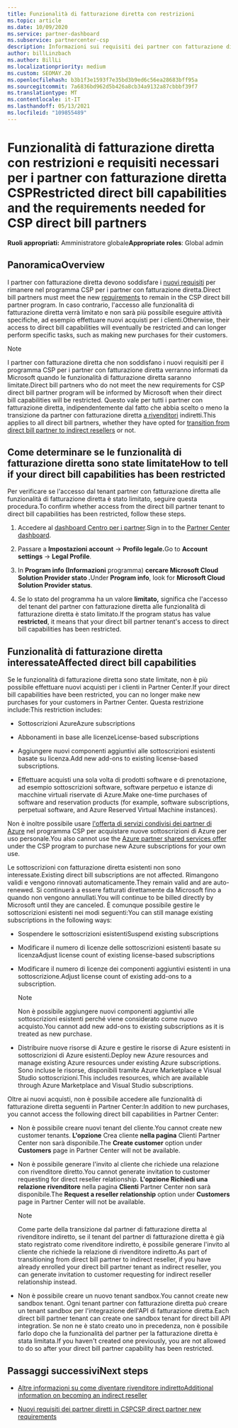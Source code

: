 ```yaml
---
title: Funzionalità di fatturazione diretta con restrizioni
ms.topic: article
ms.date: 10/09/2020
ms.service: partner-dashboard
ms.subservice: partnercenter-csp
description: Informazioni sui requisiti dei partner con fatturazione diretta CSP e su cosa fare per evitare che le funzionalità vengano limitate. Verificare se le funzionalità sono state limitate.
author: billLinzbach
ms.author: BillLi
ms.localizationpriority: medium
ms.custom: SEOMAY.20
ms.openlocfilehash: b3b1f3e1593f7e35bd3b9ed6c56ea28683bff95a
ms.sourcegitcommit: 7a6836bd962d5b426a8cb34a9132a87cbbbf39f7
ms.translationtype: MT
ms.contentlocale: it-IT
ms.lasthandoff: 05/13/2021
ms.locfileid: "109855489"
---
```

# <a name="restricted-direct-bill-capabilities-and-the-requirements-needed-for-csp-direct-bill-partners"></a><span data-ttu-id="42d5c-104">Funzionalità di fatturazione diretta con restrizioni e requisiti necessari per i partner con fatturazione diretta CSP</span><span class="sxs-lookup"><span data-stu-id="42d5c-104">Restricted direct bill capabilities and the requirements needed for CSP direct bill partners</span></span>

<span data-ttu-id="42d5c-105">**Ruoli appropriati:** Amministratore globale</span><span class="sxs-lookup"><span data-stu-id="42d5c-105">**Appropriate roles**: Global admin</span></span>

## <a name="overview"></a><span data-ttu-id="42d5c-106">Panoramica</span><span class="sxs-lookup"><span data-stu-id="42d5c-106">Overview</span></span>

<span data-ttu-id="42d5c-107">I partner con fatturazione diretta devono soddisfare i [nuovi requisiti](direct-partner-new-requirements.md) per rimanere nel programma CSP per i partner con fatturazione diretta.</span><span class="sxs-lookup"><span data-stu-id="42d5c-107">Direct bill partners must meet the new [requirements](direct-partner-new-requirements.md) to remain in the CSP direct bill partner program.</span></span> <span data-ttu-id="42d5c-108">In caso contrario, l'accesso alle funzionalità di fatturazione diretta verrà limitato e non sarà più possibile eseguire attività specifiche, ad esempio effettuare nuovi acquisti per i clienti.</span><span class="sxs-lookup"><span data-stu-id="42d5c-108">Otherwise, their access to direct bill capabilities will eventually be restricted and can longer perform specific tasks, such as making new purchases for their customers.</span></span>

> [!Note]
> <span data-ttu-id="42d5c-109">I partner con fatturazione diretta che non soddisfano i nuovi requisiti per il programma CSP per i partner con fatturazione diretta verranno informati da Microsoft quando le funzionalità di fatturazione diretta saranno limitate.</span><span class="sxs-lookup"><span data-stu-id="42d5c-109">Direct bill partners who do not meet the new requirements for CSP direct bill partner program will be informed by Microsoft when their direct bill capabilities will be restricted.</span></span> <span data-ttu-id="42d5c-110">Questo vale per tutti i partner con fatturazione diretta, indipendentemente dal fatto che abbia scelto o meno la transizione da partner con fatturazione diretta [a rivenditori](transition-direct-to-indirect.md) indiretti.</span><span class="sxs-lookup"><span data-stu-id="42d5c-110">This applies to all direct bill partners, whether they have opted for [transition from direct bill partner to indirect resellers](transition-direct-to-indirect.md) or not.</span></span>  

## <a name="how-to-tell-if-your-direct-bill-capabilities-has-been-restricted"></a><span data-ttu-id="42d5c-111">Come determinare se le funzionalità di fatturazione diretta sono state limitate</span><span class="sxs-lookup"><span data-stu-id="42d5c-111">How to tell if your direct bill capabilities has been restricted</span></span>

<span data-ttu-id="42d5c-112">Per verificare se l'accesso dal tenant partner con fatturazione diretta alle funzionalità di fatturazione diretta è stato limitato, seguire questa procedura.</span><span class="sxs-lookup"><span data-stu-id="42d5c-112">To confirm whether access from the direct bill partner tenant to direct bill capabilities has been restricted, follow these steps.</span></span>

1. <span data-ttu-id="42d5c-113">Accedere al [dashboard Centro per i partner](https://partner.microsoft.com/dashboard).</span><span class="sxs-lookup"><span data-stu-id="42d5c-113">Sign in to the [Partner Center dashboard](https://partner.microsoft.com/dashboard).</span></span>

2. <span data-ttu-id="42d5c-114">Passare a **Impostazioni account**  ->  **Profilo legale.**</span><span class="sxs-lookup"><span data-stu-id="42d5c-114">Go to **Account settings** -> **Legal Profile**.</span></span>

3. <span data-ttu-id="42d5c-115">In **Program info (Informazioni** programma) **cercare Microsoft Cloud Solution Provider stato .**</span><span class="sxs-lookup"><span data-stu-id="42d5c-115">Under **Program info**, look for **Microsoft Cloud Solution Provider status**.</span></span>

4. <span data-ttu-id="42d5c-116">Se lo stato del programma ha un valore **limitato,** significa che l'accesso del tenant del partner con fatturazione diretta alle funzionalità di fatturazione diretta è stato limitato.</span><span class="sxs-lookup"><span data-stu-id="42d5c-116">If the program status has value **restricted**, it means that your direct bill partner tenant's access to direct bill capabilities has been restricted.</span></span>

## <a name="affected-direct-bill-capabilities"></a><span data-ttu-id="42d5c-117">Funzionalità di fatturazione diretta interessate</span><span class="sxs-lookup"><span data-stu-id="42d5c-117">Affected direct bill capabilities</span></span>

<span data-ttu-id="42d5c-118">Se le funzionalità di fatturazione diretta sono state limitate, non è più possibile effettuare nuovi acquisti per i clienti in Partner Center.</span><span class="sxs-lookup"><span data-stu-id="42d5c-118">If your direct bill capabilities have been restricted, you can no longer make new purchases for your customers in Partner Center.</span></span> <span data-ttu-id="42d5c-119">Questa restrizione include:</span><span class="sxs-lookup"><span data-stu-id="42d5c-119">This restriction includes:</span></span>

- <span data-ttu-id="42d5c-120">Sottoscrizioni Azure</span><span class="sxs-lookup"><span data-stu-id="42d5c-120">Azure subscriptions</span></span>

- <span data-ttu-id="42d5c-121">Abbonamenti in base alle licenze</span><span class="sxs-lookup"><span data-stu-id="42d5c-121">License-based subscriptions</span></span>

- <span data-ttu-id="42d5c-122">Aggiungere nuovi componenti aggiuntivi alle sottoscrizioni esistenti basate su licenza.</span><span class="sxs-lookup"><span data-stu-id="42d5c-122">Add new add-ons to existing license-based subscriptions.</span></span>

- <span data-ttu-id="42d5c-123">Effettuare acquisti una sola volta di prodotti software e di prenotazione, ad esempio sottoscrizioni software, software perpetuo e istanze di macchine virtuali riservate di Azure.</span><span class="sxs-lookup"><span data-stu-id="42d5c-123">Make one-time purchases of software and reservation products (for example, software subscriptions, perpetual software, and Azure Reserved Virtual Machine instances).</span></span>

<span data-ttu-id="42d5c-124">Non è inoltre possibile usare [l'offerta di servizi condivisi dei partner di Azure](shared-services.md) nel programma CSP per acquistare nuove sottoscrizioni di Azure per uso personale.</span><span class="sxs-lookup"><span data-stu-id="42d5c-124">You also cannot use the [Azure partner shared services offer](shared-services.md) under the CSP program to purchase new Azure subscriptions for your own use.</span></span>

<span data-ttu-id="42d5c-125">Le sottoscrizioni con fatturazione diretta esistenti non sono interessate.</span><span class="sxs-lookup"><span data-stu-id="42d5c-125">Existing direct bill subscriptions are not affected.</span></span> <span data-ttu-id="42d5c-126">Rimangono validi e vengono rinnovati automaticamente.</span><span class="sxs-lookup"><span data-stu-id="42d5c-126">They remain valid and are auto-renewed.</span></span> <span data-ttu-id="42d5c-127">Si continuerà a essere fatturati direttamente da Microsoft fino a quando non vengono annullati.</span><span class="sxs-lookup"><span data-stu-id="42d5c-127">You will continue to be billed directly by Microsoft until they are canceled.</span></span> <span data-ttu-id="42d5c-128">È comunque possibile gestire le sottoscrizioni esistenti nei modi seguenti:</span><span class="sxs-lookup"><span data-stu-id="42d5c-128">You can still manage existing subscriptions in the following ways:</span></span>

- <span data-ttu-id="42d5c-129">Sospendere le sottoscrizioni esistenti</span><span class="sxs-lookup"><span data-stu-id="42d5c-129">Suspend existing subscriptions</span></span>

- <span data-ttu-id="42d5c-130">Modificare il numero di licenze delle sottoscrizioni esistenti basate su licenza</span><span class="sxs-lookup"><span data-stu-id="42d5c-130">Adjust license count of existing license-based subscriptions</span></span>

- <span data-ttu-id="42d5c-131">Modificare il numero di licenze dei componenti aggiuntivi esistenti in una sottoscrizione.</span><span class="sxs-lookup"><span data-stu-id="42d5c-131">Adjust license count of existing add-ons to a subscription.</span></span> 

    >[!Note]
    ><span data-ttu-id="42d5c-132">Non è possibile aggiungere nuovi componenti aggiuntivi alle sottoscrizioni esistenti perché viene considerato come nuovo acquisto.</span><span class="sxs-lookup"><span data-stu-id="42d5c-132">You cannot add new add-ons to existing subscriptions as it is treated as new purchase.</span></span>

- <span data-ttu-id="42d5c-133">Distribuire nuove risorse di Azure e gestire le risorse di Azure esistenti in sottoscrizioni di Azure esistenti.</span><span class="sxs-lookup"><span data-stu-id="42d5c-133">Deploy new Azure resources and manage existing Azure resources under existing Azure subscriptions.</span></span> <span data-ttu-id="42d5c-134">Sono incluse le risorse, disponibili tramite Azure Marketplace e Visual Studio sottoscrizioni.</span><span class="sxs-lookup"><span data-stu-id="42d5c-134">This includes resources, which are available through Azure Marketplace and Visual Studio subscriptions.</span></span>

<span data-ttu-id="42d5c-135">Oltre ai nuovi acquisti, non è possibile accedere alle funzionalità di fatturazione diretta seguenti in Partner Center:</span><span class="sxs-lookup"><span data-stu-id="42d5c-135">In addition to new purchases, you cannot access the following direct bill capabilities in Partner Center:</span></span>

- <span data-ttu-id="42d5c-136">Non è possibile creare nuovi tenant del cliente.</span><span class="sxs-lookup"><span data-stu-id="42d5c-136">You cannot create new customer tenants.</span></span> <span data-ttu-id="42d5c-137">**L'opzione** Crea cliente **nella pagina** Clienti Partner Center non sarà disponibile.</span><span class="sxs-lookup"><span data-stu-id="42d5c-137">The **Create customer** option under **Customers** page in Partner Center will not be available.</span></span>

- <span data-ttu-id="42d5c-138">Non è possibile generare l'invito al cliente che richiede una relazione con rivenditore diretto.</span><span class="sxs-lookup"><span data-stu-id="42d5c-138">You cannot generate invitation to customer requesting for direct reseller relationship.</span></span> <span data-ttu-id="42d5c-139">**L'opzione Richiedi una relazione rivenditore** nella pagina **Clienti** Partner Center non sarà disponibile.</span><span class="sxs-lookup"><span data-stu-id="42d5c-139">The **Request a reseller relationship** option under **Customers** page in Partner Center will not be available.</span></span>

    >[!NOTE]
    ><span data-ttu-id="42d5c-140">Come parte della transizione dal partner di fatturazione diretta al rivenditore indiretto, se il tenant del partner di fatturazione diretta è già stato registrato come rivenditore indiretto, è possibile generare l'invito al cliente che richiede la relazione di rivenditore indiretto.</span><span class="sxs-lookup"><span data-stu-id="42d5c-140">As part of transitioning from direct bill partner to indirect reseller, if you have already enrolled your direct bill partner tenant as indirect reseller, you can generate invitation to customer requesting for indirect reseller relationship instead.</span></span>

- <span data-ttu-id="42d5c-141">Non è possibile creare un nuovo tenant sandbox.</span><span class="sxs-lookup"><span data-stu-id="42d5c-141">You cannot create new sandbox tenant.</span></span> <span data-ttu-id="42d5c-142">Ogni tenant partner con fatturazione diretta può creare un tenant sandbox per l'integrazione dell'API di fatturazione diretta.</span><span class="sxs-lookup"><span data-stu-id="42d5c-142">Each direct bill partner tenant can create one sandbox tenant for direct bill API integration.</span></span> <span data-ttu-id="42d5c-143">Se non ne è stato creato uno in precedenza, non è possibile farlo dopo che la funzionalità del partner per la fatturazione diretta è stata limitata.</span><span class="sxs-lookup"><span data-stu-id="42d5c-143">If you haven't created one previously, you are not allowed to do so after your direct bill partner capability has been restricted.</span></span>  

## <a name="next-steps"></a><span data-ttu-id="42d5c-144">Passaggi successivi</span><span class="sxs-lookup"><span data-stu-id="42d5c-144">Next steps</span></span>

- [<span data-ttu-id="42d5c-145">Altre informazioni su come diventare rivenditore indiretto</span><span class="sxs-lookup"><span data-stu-id="42d5c-145">Additional information on becoming an indirect reseller</span></span>](https://assetsprod.microsoft.com/csp-directbill-to-indirect-transition.pdf)

- [<span data-ttu-id="42d5c-146">Nuovi requisiti dei partner diretti in CSP</span><span class="sxs-lookup"><span data-stu-id="42d5c-146">CSP direct partner new requirements</span></span>](direct-partner-new-requirements.md)
